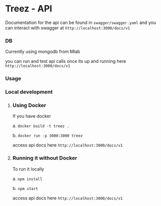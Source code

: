 # Treez - API

Documentation for the api can be found in `swagger/swagger.yaml` and you can interact with swagger at `http://localhost:3000/docs/v1`

### DB
Currently using mongodb from Mlab

you can run and test api calls once its up and running here `http://localhost:3000/docs/v1`

### Usage

### Local development

1. ### Using Docker
    If you have docker
    
    a. `docker build -t treez .`

    b. `docker run -p 3000:3000 treez`

    access api docs here `http://localhost:3000/docs/v1`

2. ### Running it without Docker
    To run it locally

    a. `npm install`

    b. `npm start`

    access api docs here `http://localhost:3000/docs/v1`
